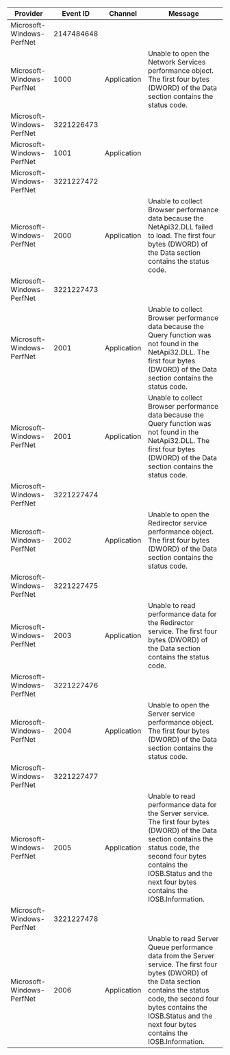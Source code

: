 Provider                   |  Event ID    |  Channel      |  Message
---------------------------|--------------|---------------|--------------------------------------------------------------------------------------------------------------------------------------------------------------------------------------------------------------------------------------------------------
Microsoft-Windows-PerfNet  |  2147484648  |               |
Microsoft-Windows-PerfNet  |  1000        |  Application  |  Unable to open the Network Services performance object. The first four bytes (DWORD) of the Data section contains the status code.
Microsoft-Windows-PerfNet  |  3221226473  |               |
Microsoft-Windows-PerfNet  |  1001        |  Application  |
Microsoft-Windows-PerfNet  |  3221227472  |               |
Microsoft-Windows-PerfNet  |  2000        |  Application  |  Unable to collect Browser performance data because the NetApi32.DLL failed to load.  The first four bytes (DWORD) of the Data section contains the status code.
Microsoft-Windows-PerfNet  |  3221227473  |               |
Microsoft-Windows-PerfNet  |  2001        |  Application  |  Unable to collect Browser performance data because the Query function was not found in the NetApi32.DLL.  The first four bytes (DWORD) of the Data section contains the status code.
Microsoft-Windows-PerfNet  |  2001        |  Application  |  Unable to collect Browser performance data because the Query function was not found in the NetApi32.DLL.  The first four bytes (DWORD) of the Data section contains the status code.
Microsoft-Windows-PerfNet  |  3221227474  |               |
Microsoft-Windows-PerfNet  |  2002        |  Application  |  Unable to open the Redirector service performance object. The first four bytes (DWORD) of the Data section contains the status code.
Microsoft-Windows-PerfNet  |  3221227475  |               |
Microsoft-Windows-PerfNet  |  2003        |  Application  |  Unable to read performance data for the Redirector service. The first four bytes (DWORD) of the Data section contains the status code.
Microsoft-Windows-PerfNet  |  3221227476  |               |
Microsoft-Windows-PerfNet  |  2004        |  Application  |  Unable to open the Server service performance object. The first four bytes (DWORD) of the Data section contains the status code.
Microsoft-Windows-PerfNet  |  3221227477  |               |
Microsoft-Windows-PerfNet  |  2005        |  Application  |  Unable to read performance data for the Server service. The first four bytes (DWORD) of the Data section contains the status code, the second four bytes contains the IOSB.Status and the next four bytes contains the IOSB.Information.
Microsoft-Windows-PerfNet  |  3221227478  |               |
Microsoft-Windows-PerfNet  |  2006        |  Application  |  Unable to read Server Queue performance data from the Server service. The first four bytes (DWORD) of the Data section contains the status code, the second four bytes contains the IOSB.Status and the next four bytes contains the IOSB.Information.